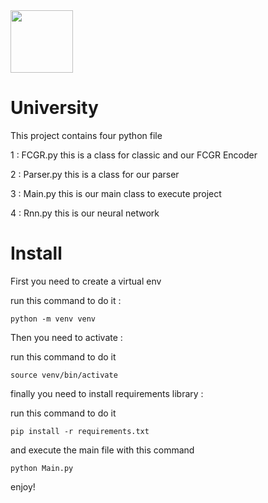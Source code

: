 <img src="https://user-images.githubusercontent.com/96969288/155370719-11eca3f9-b0ef-4205-83af-6dd0a1a2aea7.jpeg" width="100" />

# University
 This project contains four python file
 
 1 : FCGR.py this is a class for classic and our FCGR Encoder
 
 2 : Parser.py this is a class for our parser 
 
 3 : Main.py this is our main class to execute project 
 
 4 : Rnn.py this is our neural network
 
 # Install 
 
First you need to create a virtual env 

run this command to do it :
```
python -m venv venv 
```

Then you need to activate :

run this command to do it 
```
source venv/bin/activate
```

finally you need to install requirements library :

run this command to do it 
```
pip install -r requirements.txt 
```
and execute the main file with this command 
```
python Main.py 
```
enjoy!

